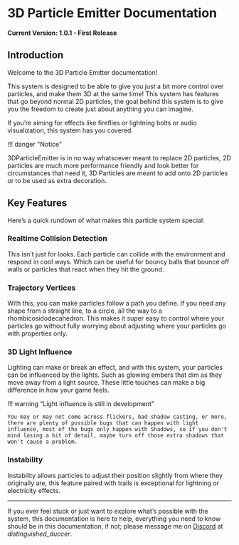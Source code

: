 # 3D Particle Emitter Documentation

**Current Version: 1.0.1 - First Release**

## **Introduction**

Welcome to the 3D Particle Emitter documentation!
 
This system is designed to be able to give you just a bit more control over particles, and make them 3D at the same time! This system has features that go beyond normal 2D particles, the goal behind this system is to give you the freedom to create just about anything you can imagine.

If you’re aiming for effects like fireflies or lightning bolts or audio visualization, this system has you covered.

!!! danger "Notice"
    <div class="danger-header">3DParticleEmitter is in no way whatsoever meant to replace 2D particles, 2D particles are much more performance friendly and look better for circumstances that need it, 3D Particles are meant to add onto 2D particles or to be used as extra decoration.</div>

## **Key Features**

Here’s a quick rundown of what makes this particle system special:

### Realtime Collision Detection
This isn’t just for looks. Each particle can collide with the environment and respond in cool ways. Which can be useful for bouncy balls that bounce off walls or particles that react when they hit the ground.

### Trajectory Vertices
With this, you can make particles follow a path you define. If you need any shape from a straight line, to a circle, all the way to a rhombicosidodecahedron. This makes it super easy to control where your particles go without fully worrying about adjusting where your particles go with properties only.

### 3D Light Influence
Lighting can make or break an effect, and with this system, your particles can be influenced by the lights. Such as glowing embers that dim as they move away from a light source. These little touches can make a big difference in how your game feels.

!!! warning "Light influence is still in development"

    You may or may not come across flickers, bad shadow casting, or more, there are plenty of possible bugs that can happen with light influence, most of the bugs only happen with Shadows, so if you don't mind losing a bit of detail, maybe turn off those extra shadows that won't cause a problem.


### Instability
Instability allows particles to adjust their position slightly from where they originally are, this feature paired with trails is exceptional for lightning or electricity effects.

---

If you ever feel stuck or just want to explore what’s possible with the system, this documentation is here to help, everything you need to know should be in this documentation, if not; please message me on [Discord](https://discord.com) at *distinguished_duccer*.
